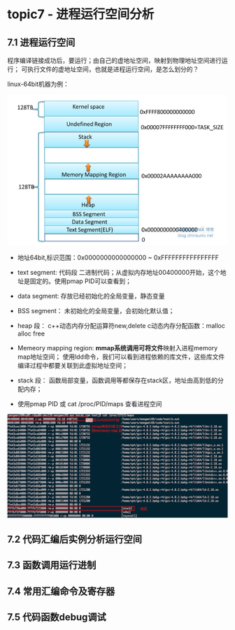 # topic7 - 进程运行空间分析


## 7.1 进程运行空间
程序编译链接成功后，要运行；由自己的虚地址空间，映射到物理地址空间进行运行；
可执行文件的虚地址空间，也就是进程运行空间，是怎么划分的？

linux-64bit机器为例：

![](/assets/1_7_1.jpg)


* 地址64bit,标识范围：0x0000000000000000 ~ 0xFFFFFFFFFFFFFFFF

* text segment: 代码段
二进制代码；从虚拟内存地址00400000开始，这个地址是固定的。使用pmap PID可以查看到；

* data segment:
存放已经初始化的全局变量，静态变量

* BSS segment：
未初始化的全局变量，会初始化默认值；

* heap 段：
c++动态内存分配运算符new,delete
c动态内存分配函数：malloc alloc  free


* Memeory mapping region:
**mmap系统调用可将文件**映射入进程memory map地址空间；
使用ldd命令，我们可以看到进程依赖的库文件，这些库文件编译过程中都要关联到此虚拟地址空间；

* stack 段：
函数局部变量，函数调用等都保存在stack区，地址由高到低的分配内存；

* 使用pmap PID 或 cat /proc/PID/maps 查看进程空间

![](/assets/1_7_2.png)


## 7.2 代码汇编后实例分析运行空间


## 7.3 函数调用运行进制


## 7.4 常用汇编命令及寄存器


## 7.5 代码函数debug调试
